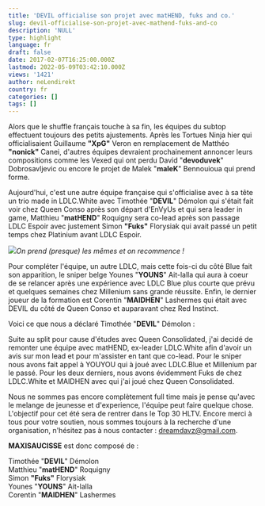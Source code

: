 ```yaml
---
title: 'DEVIL officialise son projet avec matHEND, fuks and co.'
slug: devil-officialise-son-projet-avec-mathend-fuks-and-co
description: 'NULL'
type: highlight
language: fr
draft: false
date: 2017-02-07T16:25:00.000Z
lastmod: 2022-05-09T03:42:10.000Z
views: '1421'
author: neLendirekt
country: fr
categories: []
tags: []
---
```

Alors que le shuffle français touche à sa fin, les équipes du subtop effectuent toujours des petits ajustements. Après les Tortues Ninja hier qui officialisaient Guillaume **"XpG"** Veron en remplacement de Matthéo **"nonick"** Canei, d'autres équipes devraient prochainement annoncer leurs compositions comme les Vexed qui ont perdu David "**devoduvek**" Dobrosavljevic ou encore le projet de Malek "**maleK**" Bennouioua qui prend forme.

Aujourd'hui, c'est une autre équipe française qui s'officialise avec à sa tête un trio made in LDLC.White avec Timothée "**DEVIL**" Démolon qui s'était fait voir chez Queen Conso après son départ d'EnVyUs et qui sera leader in game, Matthieu "**matHEND**" Roquigny sera co-lead après son passage LDLC Espoir avec justement Simon **"Fuks"** Florysiak qui avait passé un petit temps chez Platinium avant LDLC Espoir.  
  
![](/storage/images/5899efc62bf53_ldlc-white2jpg.jpg)_On prend (presque) les mêmes et on recommence !_

Pour compléter l'équipe, un autre LDLC, mais cette fois-ci du côté Blue fait son apparition, le sniper belge Younes "**YOUNS**" Ait-lalla qui aura à coeur de se relancer après une expérience avec LDLC Blue plus courte que prévu et quelques semaines chez Millenium sans grande réussite. Enfin, le dernier joueur de la formation est Corentin "**MAIDHEN**" Lashermes qui était avec DEVIL du côté de Queen Conso et auparavant chez Red Instinct.

Voici ce que nous a déclaré Timothée "**DEVIL**" Démolon :

Suite au split pour cause d'études avec Queen Consolidated, j'ai decidé de remonter une équipe avec matHEND, ex-leader LDLC.White afin d'avoir un avis sur mon lead et pour m'assister en tant que co-lead. Pour le sniper nous avons fait appel à YOUYOU qui à joué avec LDLC.Blue et Millenium par le passé. Pour les deux derniers, nous avons évidemment Fuks de chez LDLC.White et MAIDHEN avec qui j'ai joué chez Queen Consolidated.   
  
Nous ne sommes pas encore complètement full time mais je pense qu'avec le melange de jeunesse et d'experience, l'équipe peut faire quelque chose. L'objectif pour cet été sera de rentrer dans le Top 30 HLTV. Encore merci à tous pour votre soutien, nous sommes toujours à la recherche d'une organisation, n'hésitez pas à nous contacter : dreamdavz@gmail.com. 

**MAXISAUCISSE** est donc composé de :

Timothée "**DEVIL**" Démolon   
Matthieu "**matHEND**" Roquigny  
Simon **"Fuks"** Florysiak  
Younes "**YOUNS**" Ait-lalla  
Corentin "**MAIDHEN**" Lashermes

